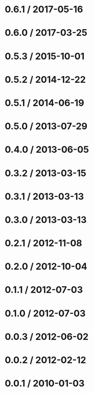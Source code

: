 0.6.1 / 2017-05-16
==================


0.6.0 / 2017-03-25
==================


0.5.3 / 2015-10-01
==================


0.5.2 / 2014-12-22
==================


0.5.1 / 2014-06-19
==================


0.5.0 / 2013-07-29
==================


0.4.0 / 2013-06-05
==================


0.3.2 / 2013-03-15
==================


0.3.1 / 2013-03-13
==================


0.3.0 / 2013-03-13
==================


0.2.1 / 2012-11-08
==================


0.2.0 / 2012-10-04
==================


0.1.1 / 2012-07-03
==================


0.1.0 / 2012-07-03
==================


0.0.3 / 2012-06-02
==================


0.0.2 / 2012-02-12
==================


0.0.1 / 2010-01-03
==================

